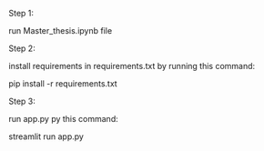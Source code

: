 Step 1:

run Master_thesis.ipynb file


Step 2:

install requirements in requirements.txt by running this command:

pip install -r requirements.txt



Step 3:

run app.py py this command:

streamlit run app.py
